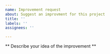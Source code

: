 ```yaml
---
name: Improvement request
about: Suggest an improvment for this project
title: ''
labels: ''
assignees: ''

---
```


** Describe your idea of the improvement **

